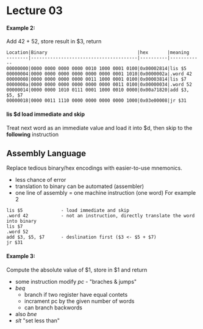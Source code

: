 # Lecture 03

#### Example 2:
Add 42 + 52, store result in $3, return
```
Location|Binary                                 |hex       |meaning
--------|---------------------------------------|----------|------------
00000000|0000 0000 0000 0000 0010 1000 0001 0100|0x00002814|lis $5
00000004|0000 0000 0000 0000 0000 0000 0001 1010|0x0000002a|.word 42
00000008|0000 0000 0000 0000 0011 1000 0001 0100|0x00003814|lis $7
0000000a|0000 0000 0000 0000 0000 0000 0011 0100|0x00000034|.word 52
00000014|0000 0000 1010 0111 0001 1000 0010 0000|0x00a71820|add $3, $5, $7
00000018|0000 0011 1110 0000 0000 0000 0000 1000|0x03e00008|jr $31
```

#### lis $d load immediate and skip
Treat next word as an immediate value and load it into $d, then skip to the **following** instruction

## Assembly Language
Replace tedious binary/hex encodings with easier-to-use mnemonics.
* less chance of error
* translation to binary can be automated (assembler)
* one line of assembly = one machine instruction (one word)
For example 2
```
lis $5				- load immediate and skip
.word 42			- not an instruction, directly translate the word into binary
lis $7
.word 52
add $3, $5, $7		- deslination first ($3 <- $5 + $7)
jr $31
```

#### Example 3:
Compute the absolute value of $1, store in $1 and return
* some instruction modify *pc* - "braches & jumps"
* *beq* 
	- branch if two register have equal contets
	- incrament pc by the given number of words
	- can branch backwords
* also *bne*
* *slt* "set less than"

